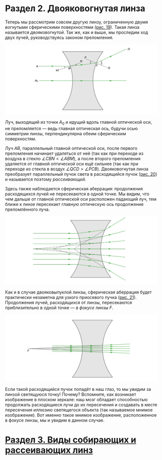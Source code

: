 # Раздел 2. Двояковогнутая линза

Теперь мы рассмотрим совсем другую линзу, ограниченную двумя _вогнутыми_ сферическими поверхностями ([рис. 19](/image/Рисунок19.jpg)). Такая линза называется _двояковогнутой_. Так же, как и выше, мы проследим ход двух лучей, руководствуясь законом преломления. 

![рис. 19](/image/Рисунок19.jpg)

Луч, выходящий из точки $A_0$ и идущий вдоль главной оптической оси, не преломляется — ведь главная оптическая ось, будучи осью симметрии линзы, перпендикулярна обеим сферическим поверхностям.

Луч $AB$, параллельный главной оптической оси, после первого преломления начинает удаляться от неё (так как при переходе из воздуха в стекло $\angle CBN < \angle ABM$), а после второго преломления удаляется от главной оптической оси ещё сильнее (так как при переходе из стекла в воздух $\angle QCD > \angle PCB$). Двояковогнутая линза преобразует параллельный пучок света в расходящийся пучок ([рис. 20](/image/Рисунок20.jpg)) и называется поэтому _рассеивающей_.

Здесь также наблюдается сферическая аберрация: продолжения расходящихся лучей не пересекаются в одной точке. Мы видим, что чем дальше от главной оптической оси расположен
падающий луч, тем ближе к линзе пересекает главную оптическую ось продолжение преломлённого луча.

![Сферическая аберрация в двояковогнутой линзе](/image/Рисунок20.jpg)

Как и в случае двояковыпуклой линзы, сферическая аберрация будет практически незаметна для узкого приосевого пучка ([рис. 21](/image/Рисунок21jpg.jpg)). Продолжения лучей, расходящихся от линзы,
пересекаются приблизительно в одной точке — _в фокусе_ линзы $F$.

![Преломление узкого пучка в рассеивающей линзе](/image/Рисунок21jpg.jpg)

Если такой расходящийся пучок попадёт в наш глаз, то мы увидим за линзой светящуюся точку! Почему? Вспомните, как возникает изображение в плоском зеркале: наш мозг обладает способностью продолжать расходящиеся лучи до их пересечения и создавать в месте пересечения иллюзию светящегося объекта (так называемое мнимое изображение). Вот именно такое мнимое изображение, расположенное в фокусе линзы, мы и увидим в данном случае.
# [Раздел 3. Виды собирающих и рассеивающих линз](/Линзы.%20Ход%20лучей/Виды%20собирающих%20и%20рассеивающих%20линз.md)
